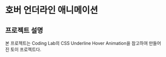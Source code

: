 # 호버 언더라인 애니메이션

## 프로젝트 설명

본 프로젝트는 Coding Lab의 CSS Underline Hover Animation을 참고하여 만들어진 토이 프로젝트다.
